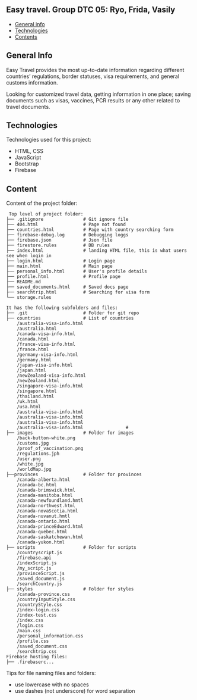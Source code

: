 
## Easy travel. Group DTC 05: Ryo, Frida, Vasily


* [General info](#general-info)
* [Technologies](#technologies)	
* [Contents](#content)	

## General Info	
Easy Travel provides the most up-to-date information regarding different countries’ regulations, border statuses, visa requirements, and general customs information. 

Looking for customized travel data, getting information in one place; saving documents such as visas, vaccines, PCR results or any other related to travel documents.


## Technologies	
Technologies used for this project:	
* HTML, CSS	
* JavaScript	
* Bootstrap 	
* Firebase	

## Content	
Content of the project folder:	
	

```	
 Top level of project folder: 	
├── .gitignore               # Git ignore file	
├── 404.html                 # Page not found
├── countries.html           # Page with country searching form
├── firebase-debug.log       # Debugging loggs
├── firebase.json            # Json file
├── firestore.rules          # DB rules
├── index.html               # landing HTML file, this is what users see when login in
├── login.html               # Login page
├── main.html                # Main page
├── personal_info.html       # User's profile details
├── profile.html             # Profile page	
├── README.md                
├── saved_documents.html     # Saved docs page
├── searchtrip.html          # Searching for visa form		
└── storage.rules	

It has the following subfolders and files:	
├── .git                     # Folder for git repo	
├── countries                # List of countries	
    /australia-visa-info.html
    /australia.html
    /canada-visa-info.html
    /canada.html
    /france-visa-info.html
    /france.html
    /germany-visa-info.html
    /germany.html
    /japan-visa-info.html
    /japan.html
    /newZealand-visa-info.html
    /newZealand.html
    /singapore-visa-info.html
    /singapore.html
    /thailand.html
    /uk.html
    /usa.html
    /australia-visa-info.html
    /australia-visa-info.html
    /australia-visa-info.html
    /australia-visa-info.html                # 	
├── images                   # Folder for images	
    /back-button-white.png
    /customs.jpg
    /proof_of_vaccination.png
    /regulations.jph
    /user.png
    /white.jpg
    /worldMap.jpg      
├──provinces                 # Folder for provinces
    /canada-alberta.html
    /canada-bc.html
    /canada-brimswick.html
    /canada-manitoba.html
    /canada-newfoundland.hmtl
    /canada-northwest.html
    /canada-novaScotia.html
    /canada-nuvanut.hmtl
    /canada-ontario.html
    /canada-princeEdward.html
    /canada-quebec.html
    /canada-saskatchewan.html
    /canada-yukon.html         
├── scripts                  # Folder for scripts	
    /countryscript.js
    /firebase.api
    /indexScript.js
    /my_script.js
    /provinceScript.js
    /saved_document.js
    /searchCountry.js 	
├── styles                   # Folder for styles	
    /canada-province.css
    /countryInputStyle.css
    /countryStyle.css
    /index-login.css
    /index-test.css
    /index.css
    /login.css
    /main.css
    /personal_information.css
    /profile.css
    /saved_document.css
    /searchtrip.css 	
Firebase hosting files: 	
├── .firebaserc...	
```	

Tips for file naming files and folders:	
* use lowercase with no spaces	
* use dashes (not underscore) for word separation